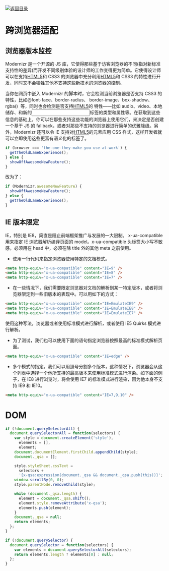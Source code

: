 [![返回目录](https://i.postimg.cc/50XLzC7C/image.png)](https://github.com/wx-chevalier/Web-Series/)

# 跨浏览器适配

## 浏览器版本监控

Modernizr 是一个开源的 JS 库，它使得那些基于访客浏览器的不同(指对新标准支持性的差异)而开发不同级别体验的设计师的工作变得更为简单。它使得设计师可以在支持[HTML5](http://www.mhtml5.com/)和 CSS3 的浏览器中充分利用[HTML5](http://www.mhtml5.com/)和 CSS3 的特性进行开发，同时又不会牺牲其他不支持这些新技术的浏览器的控制。

当你在网页中嵌入 Modernizr 的脚本时，它会检测当前浏览器是否支持 CSS3 的特性，比如@font-face、border-radius、 border-image、box-shadow、rgba()  等，同时也会检测是否支持[HTML5](http://www.mhtml5.com/)的 特性——比如 audio、video、本地储存、和新的<input>标签的类型和属性等。在获取到这些信息的基础上，你可以在那些支持这些功能的浏览器上使用它们，来决定是否创建一个基于 JS 的 fallback，或者对那些不支持的浏览器进行简单的优雅降级。另外，Modernizr 还可以令 IE 支持对[HTML5](http://www.mhtml5.com/)的元素应用 CSS 样式，这样开发者就可以立即使用这些更富有语义化的标签了。

```js
if (browser === 'the-one-they-make-you-use-at-work') {
  getTheOldLameExperience();
} else {
  showOffAwesomeNewFeature();
}
```

改为了：

```js
if (Modernizr.awesomeNewFeature) {
  showOffAwesomeNewFeature();
} else {
  getTheOldLameExperience();
}
```

## IE 版本限定

IE，特别是 IE8，简直是阻止前端框架推广与发展的一大限制。 x-ua-compatible 用来指定 IE 浏览器解析编译页面的 model。x-ua-compatible 头标签大小写不敏感，必须用在 head 中，必须在除 title 外的其他 meta 之前使用。

- 使用一行代码来指定浏览器使用特定的文档模式。

```html
<meta http-equiv="x-ua-compatible" content="IE=9" />
<meta http-equiv="x-ua-compatible" content="IE=8" />
<meta http-equiv="x-ua-compatible" content="IE=7" />
```

- 在一些情况下，我们需要限定浏览器对文档的解析到某一特定版本，或者将浏览器限定到一些旧版本的表现中。可以用如下的方式：

```html
<meta http-equiv="x-ua-compatible" content="IE=EmulateIE9" />
<meta http-equiv="x-ua-compatible" content="IE=EmulateIE8" />
<meta http-equiv="x-ua-compatible" content="IE=EmulateIE7" />
```

使用这种写法，浏览器或者使用标准模式进行解析，或者使用 IE5 Quirks 模式进行解析。

- 为了测试，我们也可以使用下面的语句指定浏览器按照最高的标准模式解析页面。

```html
<meta http-equiv="x-ua-compatible" content="IE=edge" />
```

- 多个模式的指定。我们可以用逗号分割多个版本，这种情况下，浏览器会从这个列表中选择一个他所支持的最高版本来使用标准模式进行渲染。如下面的例子，在 IE8 进行浏览时，将会使用 IE7 的标准模式进行渲染，因为他本身不支持 IE9 和 IE10。

```html
<meta http-equiv="x-ua-compatible" content="IE=7,9,10" />
```

# DOM

```js
if (!document.querySelectorAll) {
  document.querySelectorAll = function(selectors) {
    var style = document.createElement('style'),
      elements = [],
      element;
    document.documentElement.firstChild.appendChild(style);
    document._qsa = [];

    style.styleSheet.cssText =
      selectors +
      '{x-qsa:expression(document._qsa && document._qsa.push(this))}';
    window.scrollBy(0, 0);
    style.parentNode.removeChild(style);

    while (document._qsa.length) {
      element = document._qsa.shift();
      element.style.removeAttribute('x-qsa');
      elements.push(element);
    }
    document._qsa = null;
    return elements;
  };
}

if (!document.querySelector) {
  document.querySelector = function(selectors) {
    var elements = document.querySelectorAll(selectors);
    return elements.length ? elements[0] : null;
  };
}
```
